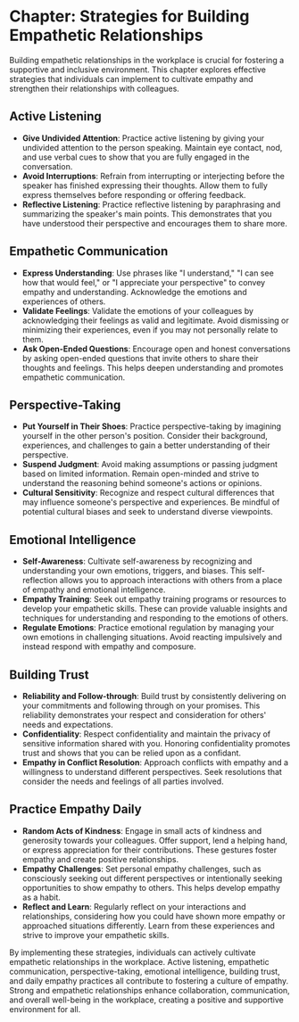 Chapter: Strategies for Building Empathetic Relationships
=========================================================

Building empathetic relationships in the workplace is crucial for fostering a supportive and inclusive environment. This chapter explores effective strategies that individuals can implement to cultivate empathy and strengthen their relationships with colleagues.

Active Listening
----------------

* **Give Undivided Attention**: Practice active listening by giving your undivided attention to the person speaking. Maintain eye contact, nod, and use verbal cues to show that you are fully engaged in the conversation.
* **Avoid Interruptions**: Refrain from interrupting or interjecting before the speaker has finished expressing their thoughts. Allow them to fully express themselves before responding or offering feedback.
* **Reflective Listening**: Practice reflective listening by paraphrasing and summarizing the speaker's main points. This demonstrates that you have understood their perspective and encourages them to share more.

Empathetic Communication
------------------------

* **Express Understanding**: Use phrases like "I understand," "I can see how that would feel," or "I appreciate your perspective" to convey empathy and understanding. Acknowledge the emotions and experiences of others.
* **Validate Feelings**: Validate the emotions of your colleagues by acknowledging their feelings as valid and legitimate. Avoid dismissing or minimizing their experiences, even if you may not personally relate to them.
* **Ask Open-Ended Questions**: Encourage open and honest conversations by asking open-ended questions that invite others to share their thoughts and feelings. This helps deepen understanding and promotes empathetic communication.

Perspective-Taking
------------------

* **Put Yourself in Their Shoes**: Practice perspective-taking by imagining yourself in the other person's position. Consider their background, experiences, and challenges to gain a better understanding of their perspective.
* **Suspend Judgment**: Avoid making assumptions or passing judgment based on limited information. Remain open-minded and strive to understand the reasoning behind someone's actions or opinions.
* **Cultural Sensitivity**: Recognize and respect cultural differences that may influence someone's perspective and experiences. Be mindful of potential cultural biases and seek to understand diverse viewpoints.

Emotional Intelligence
----------------------

* **Self-Awareness**: Cultivate self-awareness by recognizing and understanding your own emotions, triggers, and biases. This self-reflection allows you to approach interactions with others from a place of empathy and emotional intelligence.
* **Empathy Training**: Seek out empathy training programs or resources to develop your empathetic skills. These can provide valuable insights and techniques for understanding and responding to the emotions of others.
* **Regulate Emotions**: Practice emotional regulation by managing your own emotions in challenging situations. Avoid reacting impulsively and instead respond with empathy and composure.

Building Trust
--------------

* **Reliability and Follow-through**: Build trust by consistently delivering on your commitments and following through on your promises. This reliability demonstrates your respect and consideration for others' needs and expectations.
* **Confidentiality**: Respect confidentiality and maintain the privacy of sensitive information shared with you. Honoring confidentiality promotes trust and shows that you can be relied upon as a confidant.
* **Empathy in Conflict Resolution**: Approach conflicts with empathy and a willingness to understand different perspectives. Seek resolutions that consider the needs and feelings of all parties involved.

Practice Empathy Daily
----------------------

* **Random Acts of Kindness**: Engage in small acts of kindness and generosity towards your colleagues. Offer support, lend a helping hand, or express appreciation for their contributions. These gestures foster empathy and create positive relationships.
* **Empathy Challenges**: Set personal empathy challenges, such as consciously seeking out different perspectives or intentionally seeking opportunities to show empathy to others. This helps develop empathy as a habit.
* **Reflect and Learn**: Regularly reflect on your interactions and relationships, considering how you could have shown more empathy or approached situations differently. Learn from these experiences and strive to improve your empathetic skills.

By implementing these strategies, individuals can actively cultivate empathetic relationships in the workplace. Active listening, empathetic communication, perspective-taking, emotional intelligence, building trust, and daily empathy practices all contribute to fostering a culture of empathy. Strong and empathetic relationships enhance collaboration, communication, and overall well-being in the workplace, creating a positive and supportive environment for all.

